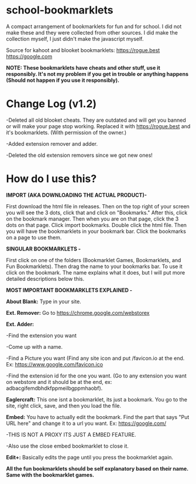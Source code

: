 # school-bookmarklets


A compact arrangement of bookmarklets for fun and for school. I did not make these and they were collected from other sources.
I did make the collection myself, I just didn't make the javascript myself. 

Source for kahoot and blooket bookmarklets: https://rogue.best
https://google.com

<b>NOTE: These bookmarklets have cheats and other stuff, use it responsibly. It's not my problem if you get in trouble or anything happens (Should not happen if you use it responsibly).</b>

# Change Log (v1.2)
  
  -Deleted all old blooket cheats. They are outdated and will get you banned or will make your page stop working. Replaced it with https://rogue.best and it's bookmarklets. (With permission of the owner.)
  
  -Added extension remover and adder.

  -Deleted the old extension removers since we got new ones!</b>
 
# How do I use this?

<b>IMPORT (AKA DOWNLOADING THE ACTUAL PRODUCT)- </b>

First download the html file in releases. Then on the top right of your screen you will see the 3 dots, click that and click on "Bookmarks." After this, click on the bookmark manager. Then when you are on that page, click the 3 dots on that page. Click import bookmarks. Double click the html file. Then you will have the bookmarklets in your bookmark bar. Click the bookmarks on a page to use them. 

<b>SINGULAR BOOKMARKLETS - </b>

First click on one of the folders (Bookmarklet Games, Bookmarklets, and Fun Bookmarklets). Then drag the name to your bookmarks bar. To use it click on the bookmark. The name explains what it does, but I will put more detailed descriptions below this.

<b>MOST IMPORTANT BOOKMARKLETS EXPLAINED -</b>

<b>About Blank:</b> Type in your site.

<b>Ext. Remover:</b> Go to https://chrome.google.com/webstorex

<b>Ext. Adder:</b> 

-Find the extension you want

-Come up with a name.

-Find a Picture you want (Find any site icon and put /favicon.io at the end. Ex: https://www.google.com/favicon.ico

-Find the extension id for the one you want. (Go to any extension you want on webstore and it should be at the end, ex: adbacgifemdbhdkfppmeilbgppmhaobf).

<b>Eaglercraft:</b> This one isnt a bookmarklet, its just a bookmark. You go to the site, right click, save, and then you load the file. 

<b>Embed:</b> You have to actually edit the bookmark. Find the part that says "Put URL here" and change it to a url you want. Ex: https://google.com/ 

-THIS IS NOT A PROXY ITS JUST A EMBED FEATURE.

-Also use the close embed bookmarklet to close it. 

<b>Edit+:</b> Basically edits the page until you press the bookmarklet again. 

<b>All the fun bookmarklets should be self explanatory based on their name. Same with the bookmarklet games.</b>
